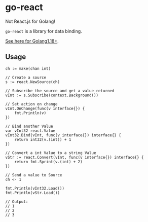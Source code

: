 # go-react

Not React.js for Golang!

`go-react` is a library for data binding.

[See here for Golang1.18+](https://github.com/Nomango/go-react).

## Usage

```golang
ch := make(chan int)

// Create a source
s := react.NewSource(ch)

// Subscribe the source and get a value returned
vInt := s.Subscribe(context.Background())

// Set action on change
vInt.OnChange(func(v interface{}) {
    fmt.Println(v)
})

// Bind another Value
var vInt32 react.Value
vInt32.Bind(vInt, func(v interface{}) interface{} {
    return int32(v.(int)) + 1
})

// Convert a int Value to a string Value
vStr := react.Convert(vInt, func(v interface{}) interface{} {
    return fmt.Sprint(v.(int) + 2)
})

// Send a value to Source
ch <- 1

fmt.Println(vInt32.Load())
fmt.Println(vStr.Load())

// Output:
// 1
// 2
// 3
```
